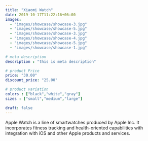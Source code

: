 ```yaml
---
title: "Xiaomi Watch"
date: 2019-10-17T11:22:16+06:00
images: 
  - "images/showcase/showcase-3.jpg"
  - "images/showcase/showcase-5.jpg"
  - "images/showcase/showcase-3.jpg"
  - "images/showcase/showcase-4.jpg"
  - "images/showcase/showcase-5.jpg"
  - "images/showcase/showcase-1.jpg"

# meta description
description : "this is meta description"

# product Price
price: "30.00"
discount_price: "25.00"

# product variation
colors : ["black","white","gray"]
sizes : ["small","medium","large"]

draft: false
---
```


Apple Watch is a line of smartwatches produced by Apple Inc. It incorporates fitness tracking and health-oriented capabilities with integration with iOS and other Apple products and services.
